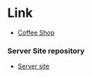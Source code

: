 # Link

- [Coffee Shop](https://coffevista.netlify.app/)

### Server Site repository

- [Server site](https://github.com/Suvrodev/coffe-shop-server)
